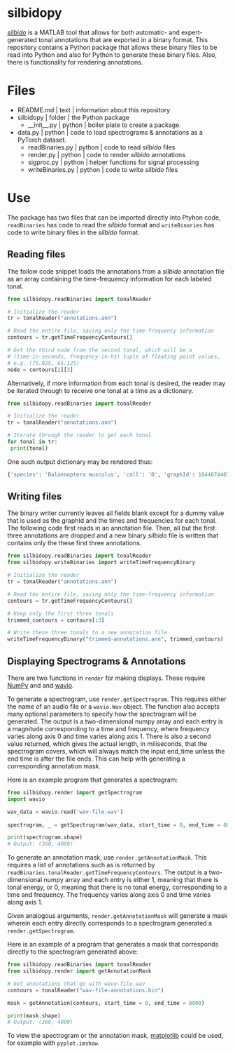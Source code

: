 # silbidopy
*[silbido](https://github.com/MarineBioAcousticsRC/silbido)* is a MATLAB tool that allows for both automatic- and expert-generated tonal annotations that are exported in a binary format. This repository contains a Python package that allows these binary files to be read into Python and also for Python to generate these binary files. Also, there is functionality for rendering annotations.

# Files
- README.md | text | information about this repository
- silbidopy | folder | the Python package
   - \_\_init\_\_.py | python | boiler plate to create a package.
- data.py | python | code to load spectrograms & annotations as a PyTorch dataset.
   - readBinaries.py | python | code to read *silbido* files
   - render.py | python | code to render *silbido* annotations
   - sigproc.py | python | helper functions for signal processing
   - writeBinaries.py | python | code to write *silbido* files

# Use
The package has two files that can be imported directly into Ptyhon code, `readBinaries` has code to read the *silbido* format and `writeBinaries` has code to write binary files in the *silbido* format.

## Reading files
The follow code snippet loads the annotations from a *silbido* annotation file as an array containing the time-frequency information for each labeled tonal.
```python
from silbidopy.readBinaries import tonalReader

# Initialize the reader
tr = tonalReader("annotations.ann")

# Read the entire file, saving only the time-frequency information
contours = tr.getTimeFrequencyContours()

# Get the third node from the second tonal, which will be a
# (time-in-seconds, frequency-in-hz) tuple of floating point values,
# e.g. (75.025, 65.125)
node = contours[2][3]
```

Alternatively, if more information from each tonal is desired, the reader may be iterated through to receive one tonal at a time as a dictionary.
```python
from silbidopy.readBinaries import tonalReader

# Initialize the reader
tr = tonalReader("annotations.ann")

# Iterate through the reader to get each tonal
for tonal in tr:
 print(tonal)
```
One such output dictionary may be rendered thus:
```python
{'species': 'Balaenoptera musculus', 'call': 'D', 'graphId': 18446744073709551615, 'confidence': 0.0, 'score': 0.0, 'tfnodes': [{'time': 685.0, 'freq': 65.45902326742953, 'snr': None, 'phase': None, 'ridge': False}, {'time': 685.1, 'freq': 60.264037864371126, 'snr': None, 'phase': None, 'ridge': False}, {'time': 685.2, 'freq': 55.93661795036039, 'snr': None, 'phase': None, 'ridge': False}, {'time': 685.3, 'freq': 52.47676352540076, 'snr': None, 'phase': None, 'ridge': False}, {'time': 685.4, 'freq': 49.88447458948437, 'snr': None, 'phase': None, 'ridge': False}, {'time': 685.5, 'freq': 48.15975114261565, 'snr': None, 'phase': None, 'ridge': False}, {'time': 685.6, 'freq': 47.302593184794596, 'snr': None, 'phase': None, 'ridge': False}]}
```

## Writing files
The binary writer currently leaves all fields blank except for a dummy value that is used as the graphId and the times and frequencies for each tonal. The following code first reads in an annotation file. Then, all but the first three annotations are dropped and a new binary *silbido* file is written that contains only the these first three annotations.
```python
from silbidopy.readBinaries import tonalReader
from silbidopy.writeBinaries import writeTimeFrequencyBinary

# Initialize the reader
tr = tonalReader("annotations.ann")

# Read the entire file, saving only the time-frequency information
contours = tr.getTimeFrequencyContours()

# Keep only the first three tonals
trimmed_contours = contours[:3]

# Write these three tonals to a new annotation file
writeTimeFrequencyBinary("trimmed-annotations.ann", trimmed_contours)
```

## Displaying Spectrograms & Annotations
There are two functions in `render` for making displays.
These require [NumPy](https://pypi.org/project/numpy/) and and [wavio](https://pypi.org/project/wavio/).

To generate a spectrogram, use `render.getSpectrogram`.
This requires either the name of an audio file or a `wavio.Wav` object.
The function also accepts many optional parameters to specify how the spectrogram will be generated.
The output is a two-dimensional numpy array and each entry is a magnitude corresponding to a time and frequency,
where frequency varies along axis 0 and time varies along axis 1.
There is also a second value returned, which gives the actual length,
in miliseconds, that the spectrogram covers, which will always match the input end_time unless the end time
is after the file ends.
This can help with generating a corresponding annotation mask.

Here is an example program that generates a spectrogram:
```python
from silbidopy.render import getSpectrogram
import wavio

wav_data = wavio.read('wav-file.wav')
 
spectrogram, _ = getSpectrogram(wav_data, start_time = 0, end_time = 8000)

print(spectrogram.shape)
# Output: (360, 4000)
```

To generate an annotation mask, use `render.getAnnotationMask`.
This requires a list of annotations such as is returned by `readBinaries.tonalReader.getTimeFrequencyContours`.
The output is a two-dimensional numpy array and each entry is either 1, meaning that there is tonal energy, or 0,
meaning that there is no tonal energy, corresponding to a time and frequency.
The frequency varies along axis 0 and time varies along axis 1.

Given analogous arguments, `render.getAnnotationMask` will generate a mask wherein each entry directly corresponds
to a spectrogram generated a `render.getSpectrogram`.

Here is an example of a program that generates a mask that corresponds directly to the spectrogram generated above:
```python
from silbidopy.readBinaries import tonalReader
from silbidopy.render import getAnnotationMask

# Get annotations that go with wave-file.wav
contours = tonalReader("wav-file-annotations.bin")

mask = getAnnotation(contours, start_time = 0, end_time = 8000)

print(mask.shape)
# Output: (360, 4000)
```

To view the spectrogram or the annotation mask, [matplotlib](https://pypi.org/project/matplotlib/) could be used,
for example with `pyplot.imshow`.

